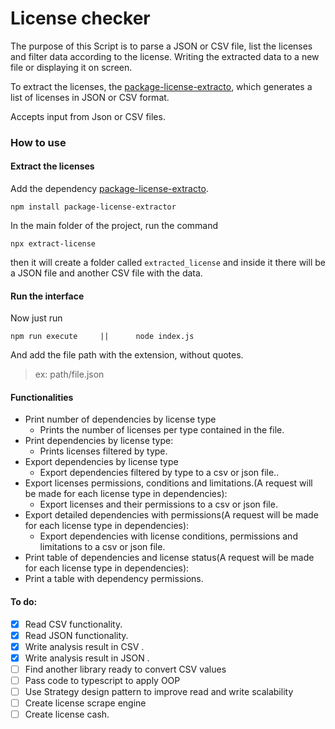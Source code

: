 # License checker

The purpose of this Script is to parse a JSON or CSV file, list the licenses and filter data according to the license. Writing the extracted data to a new file or displaying it on screen.

To extract the licenses, the [package-license-extracto](https://github.com/smaro-nitr/package-license-extractor), which generates a list of licenses in JSON or CSV format.

Accepts input from Json or CSV files.

### How to use

#### Extract the licenses

Add the dependency [package-license-extracto](https://github.com/smaro-nitr/package-license-extractor).

```shell
npm install package-license-extractor
```

In the main folder of the project, run the command

```shell
npx extract-license
```

then it will create a folder called `extracted_license` and inside it there will be a JSON file and another CSV file with the data.

#### Run the interface

Now just run

```shell
npm run execute		|| 		node index.js
```

And add the file path with the extension, without quotes.

> ex:  path/file.json



#### Functionalities

- Print number of dependencies by license type
  - Prints the number of licenses per type contained in the file.
- Print dependencies by license type:
  - Prints licenses filtered by type.
- Export dependencies by license type
  - Export dependencies filtered by type  to a csv or json file..
- Export licenses permissions, conditions and limitations.(A request will be made for each license type in dependencies):
  - Export licenses and their permissions to a csv or json file.
- Export detailed dependencies with permissions(A request will be made for each license type in dependencies):
  - Export dependencies with license conditions, permissions and limitations to a csv or json file.
-  Print table of dependencies and license status(A request will be made for each license type in dependencies):
  - Print a table with dependency permissions.



#### To do:

- [x] Read CSV functionality.
- [x] Read JSON functionality.
- [x] Write analysis result in CSV .
- [x] Write analysis result in JSON .
- [ ] Find another library ready to convert CSV values
- [ ] Pass code to typescript to apply OOP
- [ ] Use Strategy design pattern to improve read and write scalability
- [ ] Create license scrape engine
- [ ] Create license cash.

